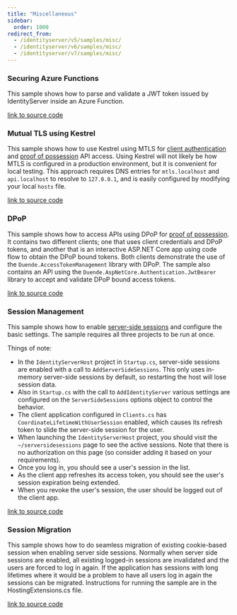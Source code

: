 ```yaml
---
title: "Miscellaneous"
sidebar:
  order: 1000
redirect_from:
  - /identityserver/v5/samples/misc/
  - /identityserver/v6/samples/misc/
  - /identityserver/v7/samples/misc/
---
```


### Securing Azure Functions

This sample shows how to parse and validate a JWT token issued by IdentityServer inside an Azure Function.

[link to source code](https://github.com/DuendeSoftware/Samples/tree/main/various/JwtSecuredAzureFunction)

### Mutual TLS using Kestrel

This sample shows how to use Kestrel using MTLS
for [client authentication](/identityserver/v7/tokens/client_authentication)
and [proof of possession](/identityserver/v7/tokens/pop) API access.
Using Kestrel will not likely be how MTLS is configured in a production environment, but it is convenient for local
testing.
This approach requires DNS entries for `mtls.localhost` and `api.localhost` to resolve to `127.0.0.1`, and is easily
configured by modifying your local `hosts` file.

[link to source code](https://github.com/DuendeSoftware/Samples/tree/main/IdentityServer/v7/MTLS)

### DPoP

This sample shows how to access APIs using DPoP for [proof of possession](/identityserver/v7/tokens/pop#proof-of-possession-styles).
It contains two different clients; one that uses client credentials and DPoP tokens, and another that is an interactive
ASP.NET Core app using code flow to obtain the DPoP bound tokens. Both clients demonstrate the use of the
`Duende.AccessTokenManagement` library with DPoP.
The sample also contains an API using the `Duende.AspNetCore.Authentication.JwtBearer` library to accept and validate
DPoP bound access tokens.

[link to source code](https://github.com/DuendeSoftware/Samples/tree/main/IdentityServer/v7/DPoP)

### Session Management

This sample shows how to enable [server-side sessions](/identityserver/v7/ui/server_side_sessions) and configure the
basic settings.
The sample requires all three projects to be run at once.

Things of note:

* In the `IdentityServerHost` project in `Startup.cs`, server-side sessions are enabled with a call to
  `AddServerSideSessions`. This only uses in-memory server-side sessions by default, so restarting the host will lose
  session data.
* Also in `Startup.cs` with the call to `AddIdentityServer` various settings are configured on the `ServerSideSessions`
  options object to control the behavior.
* The client application configured in `Clients.cs` has `CoordinateLifetimeWithUserSession` enabled, which causes its
  refresh token to slide the server-side session for the user.
* When launching the `IdentityServerHost` project, you should visit the `~/serversidesessions` page to see the active
  sessions. Note that there is no authorization on this page (so consider adding it based on your requirements).
* Once you log in, you should see a user's session in the list.
* As the client app refreshes its access token, you should see the user's session expiration being extended.
* When you revoke the user's session, the user should be logged out of the client app.

[link to source code](https://github.com/DuendeSoftware/Samples/tree/main/IdentityServer/v7/SessionManagement)

### Session Migration

This sample shows how to do seamless migration of existing cookie-based session when enabling server side sessions.
Normally when server side sessions are enabled, all existing logged-in sessions are invalidated
and the users are forced to log in again. If the application has sessions with long lifetimes where it would be a
problem to have all users log in again the sessions can be migrated. Instructions for running the
sample are in the HostingExtensions.cs file.

[link to source code](https://github.com/DuendeSoftware/Samples/tree/main/IdentityServer/v7/SessionMigration)
